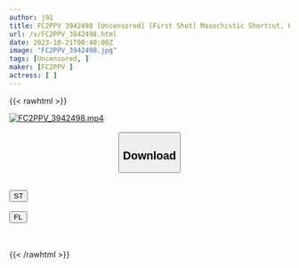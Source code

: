 ```yaml
---
author: j91
title: FC2PPV 3942498 [Uncensored] [First Shot] Masochistic Shortcut, Exposure Habit, Beautiful, Young, Woman. The Slender Beautiful Body That Loves Big Cocks Is T******d With Pleasure. I Was Given An Obscene Blowjob And Was Pounded Violently By The Big Cock, Causing Me To Become Unconscious.
url: /v/FC2PPV_3942498.html
date: 2023-10-21T00:40:00Z
image: "FC2PPV_3942498.jpg"
tags: [Uncensored, ]
maker: [FC2PPV ]
actress: [ ]
---
```



{{< rawhtml >}}

<div class="video" data-videoid="ro93XZMdJytbZkw">
    <a href="javascript:;">
        <img src="https://my.j91.asia/v/FC2PPV_3942498.jpg" width="WIDTH" height="HEIGHT" alt="FC2PPV_3942498.mp4" loading="lazy">
    </a>
</div>

<script type="text/javascript" src="https://j91.asia/asset/on-demand-st.js"></script>

<br>
  <link rel="stylesheet" href="https://j91.asia/asset/bs5.css">
  
  <center>
  <button class="btn btn-primary" type="button" data-bs-toggle="collapse" data-bs-target=".multi-collapse" aria-expanded="false" aria-controls="multiCollapseExample1 multiCollapseExample2"><h2>Download</h2></button></center>
</p>
<div class="row">
  <div class="col">
    <div class="collapse multi-collapse" id="multiCollapseExample1">
      <div class="card card-body">
	      	      <br>
<div class="buttons">  
<a href="https://streamtape.to/v/ro93XZMdJytbZkw"><button class="btn-hover color-3"><i class="fa fa-download"></i> ST</button></a></div>
    </div>
  </div>
</div>
  <div class="col">
    <div class="collapse multi-collapse" id="multiCollapseExample2">
      <div class="card card-body">
	      <br>
<div class="buttons">
    <a href="https://filelions.online/f/eccr46p3wno1"><button class="btn-hover color-9"><i class="fa fa-download"></i> FL</button></a></div>
<br><br>
      </div>
    </div>
  </div>
</div>

{{< /rawhtml >}}